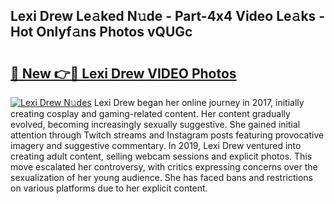 ## Lexi Drew Le𝚊ked N𝚞de - Part-4x4 Video Le𝚊ks - Hot Onlyf𝚊ns Photos vQUGc

# <h2><a href="http://ab22888.deff.icu/?id=Lexi+Drew">🔗 New 👉🔴 Lexi Drew VIDEO Photos</a></h2>

[![Lexi Drew N𝚞des](https://i.imgur.com/rIISA9y.gif)](http://ab22888.deff.icu/?id=Lexi+Drew)
Lexi Drew began her online journey in 2017, initially creating cosplay and gaming-related content. Her content gradually evolved, becoming increasingly sexually suggestive. She gained initial attention through Twitch streams and Instagram posts featuring provocative imagery and suggestive commentary. In 2019, Lexi Drew ventured into creating adult content, selling webcam sessions and explicit photos. This move escalated her controversy, with critics expressing concerns over the sexualization of her young audience. She has faced bans and restrictions on various platforms due to her explicit content.
